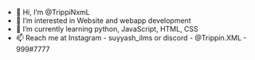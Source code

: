 - 👋 Hi, I’m @TrippiNxmL
- 👀 I’m interested in Website and webapp development
- 🌱 I’m currently learning python, JavaScript, HTML, CSS
- 📫 Reach me at Instagram - suyyash_ilms or discord - @Trippin.XML - 999#7777 

<!---
TrippiNxmL/TrippiNxmL is a ✨ special ✨ repository because its `README.md` (this file) appears on your GitHub profile.
You can click the Preview link to take a look at your changes.
--->
